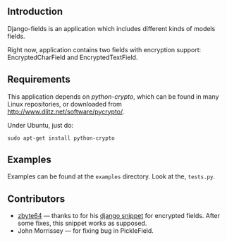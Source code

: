 Introduction
------------

Django-fields is an application which includes different kinds of models fields.

Right now, application contains two fields with encryption support:
EncryptedCharField and EncryptedTextField.

Requirements
-----------

This application depends on *python-crypto*, which can be found in many Linux
repositories, or downloaded from http://www.dlitz.net/software/pycrypto/.

Under Ubuntu, just do:

    sudo apt-get install python-crypto

Examples
--------

Examples can be found at the `examples` directory. Look at the, `tests.py`.

Contributors
------------

* [zbyte64](http://www.djangosnippets.org/users/zbyte64/) — thanks to for 
  his [django snippet](http://www.djangosnippets.org/snippets/1095/) for encrypted
  fields. After some fixes, this snippet works as supposed.
* John Morrissey — for fixing bug in PickleField.
